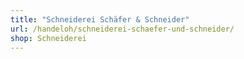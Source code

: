 ```yaml
---
title: "Schneiderei Schäfer & Schneider"
url: /handeloh/schneiderei-schaefer-und-schneider/
shop: Schneiderei
---
```

